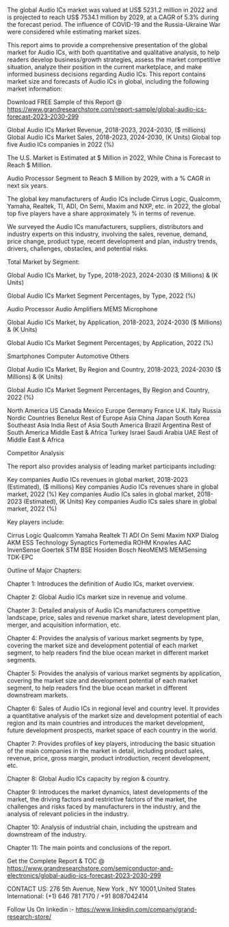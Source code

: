 
The global Audio ICs market was valued at US$ 5231.2 million in 2022 and is projected to reach US$ 7534.1 million by 2029, at a CAGR of 5.3% during the forecast period. The influence of COVID-19 and the Russia-Ukraine War were considered while estimating market sizes.

This report aims to provide a comprehensive presentation of the global market for Audio ICs, with both quantitative and qualitative analysis, to help readers develop business/growth strategies, assess the market competitive situation, analyze their position in the current marketplace, and make informed business decisions regarding Audio ICs. This report contains market size and forecasts of Audio ICs in global, including the following market information:

Download FREE Sample of this Report @ https://www.grandresearchstore.com/report-sample/global-audio-ics-forecast-2023-2030-299

Global Audio ICs Market Revenue, 2018-2023, 2024-2030, ($ millions)
Global Audio ICs Market Sales, 2018-2023, 2024-2030, (K Units)
Global top five Audio ICs companies in 2022 (%)

The U.S. Market is Estimated at $ Million in 2022, While China is Forecast to Reach $ Million.

Audio Processor Segment to Reach $ Million by 2029, with a % CAGR in next six years.

The global key manufacturers of Audio ICs include Cirrus Logic, Qualcomm, Yamaha, Realtek, TI, ADI, On Semi, Maxim and NXP, etc. in 2022, the global top five players have a share approximately % in terms of revenue.

We surveyed the Audio ICs manufacturers, suppliers, distributors and industry experts on this industry, involving the sales, revenue, demand, price change, product type, recent development and plan, industry trends, drivers, challenges, obstacles, and potential risks.

Total Market by Segment:

Global Audio ICs Market, by Type, 2018-2023, 2024-2030 ($ Millions) & (K Units)

Global Audio ICs Market Segment Percentages, by Type, 2022 (%)

Audio Processor
Audio Amplifiers
MEMS Microphone

Global Audio ICs Market, by Application, 2018-2023, 2024-2030 ($ Millions) & (K Units)

Global Audio ICs Market Segment Percentages, by Application, 2022 (%)

Smartphones
Computer
Automotive
Others

Global Audio ICs Market, By Region and Country, 2018-2023, 2024-2030 ($ Millions) & (K Units)

Global Audio ICs Market Segment Percentages, By Region and Country, 2022 (%)

North America
US
Canada
Mexico
Europe
Germany
France
U.K.
Italy
Russia
Nordic Countries
Benelux
Rest of Europe
Asia
China
Japan
South Korea
Southeast Asia
India
Rest of Asia
South America
Brazil
Argentina
Rest of South America
Middle East & Africa
Turkey
Israel
Saudi Arabia
UAE
Rest of Middle East & Africa

Competitor Analysis

The report also provides analysis of leading market participants including:

Key companies Audio ICs revenues in global market, 2018-2023 (Estimated), ($ millions)
Key companies Audio ICs revenues share in global market, 2022 (%)
Key companies Audio ICs sales in global market, 2018-2023 (Estimated), (K Units)
Key companies Audio ICs sales share in global market, 2022 (%)

Key players include:

Cirrus Logic
Qualcomm
Yamaha
Realtek
TI
ADI
On Semi
Maxim
NXP
Dialog
AKM
ESS Technology
Synaptics
Fortemedia
ROHM
Knowles
AAC
InvenSense
Goertek
STM
BSE
Hosiden
Bosch
NeoMEMS
MEMSensing
TDK-EPC

Outline of Major Chapters:

Chapter 1: Introduces the definition of Audio ICs, market overview.

Chapter 2: Global Audio ICs market size in revenue and volume.

Chapter 3: Detailed analysis of Audio ICs manufacturers competitive landscape, price, sales and revenue market share, latest development plan, merger, and acquisition information, etc.

Chapter 4: Provides the analysis of various market segments by type, covering the market size and development potential of each market segment, to help readers find the blue ocean market in different market segments.

Chapter 5: Provides the analysis of various market segments by application, covering the market size and development potential of each market segment, to help readers find the blue ocean market in different downstream markets.

Chapter 6: Sales of Audio ICs in regional level and country level. It provides a quantitative analysis of the market size and development potential of each region and its main countries and introduces the market development, future development prospects, market space of each country in the world.

Chapter 7: Provides profiles of key players, introducing the basic situation of the main companies in the market in detail, including product sales, revenue, price, gross margin, product introduction, recent development, etc.

Chapter 8: Global Audio ICs capacity by region & country.

Chapter 9: Introduces the market dynamics, latest developments of the market, the driving factors and restrictive factors of the market, the challenges and risks faced by manufacturers in the industry, and the analysis of relevant policies in the industry.

Chapter 10: Analysis of industrial chain, including the upstream and downstream of the industry.

Chapter 11: The main points and conclusions of the report.

Get the Complete Report & TOC @ https://www.grandresearchstore.com/semiconductor-and-electronics/global-audio-ics-forecast-2023-2030-299

CONTACT US:
276 5th Avenue, New York , NY 10001,United States
International: (+1) 646 781 7170 / +91 8087042414

Follow Us On linkedin :- https://www.linkedin.com/company/grand-research-store/
